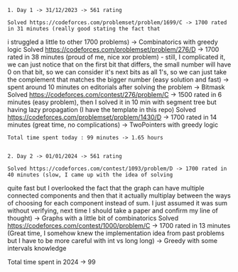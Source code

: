 
    1. Day 1 -> 31/12/2023 -> 561 rating

    Solved https://codeforces.com/problemset/problem/1699/C -> 1700 rated in 31 minutes (really good stating the fact that
i struggled a little to other 1700 problems) -> Combinatorics with greedy logic
    Solved https://codeforces.com/problemset/problem/276/D -> 1700 rated in 38 minutes (proud of me, nice xor problem) -
still, I complicated it, we can just notice that on the first bit that differs, the small number will have 0 on that bit, 
so we can consider it's next bits as all 1's, so we can just take the complement that matches the bigger number (easy solution and fast) -> spent around 10 minutes on editorials after solving the problem -> Bitmask
    Solved https://codeforces.com/contest/276/problem/C -> 1500 rated in 6 minutes (easy problem), then I solved it in 10 min
with segment tree but having lazy propagation (I have the template in this repo)
    Solved https://codeforces.com/problemset/problem/1430/D -> 1700 rated in 14 minutes (great time, no complications)
-> TwoPointers with greedy logic

    Total time spent today : 99 minutes -> 1.65 hours


    2. Day 2 -> 01/01/2024 -> 561 rating

    Solved https://codeforces.com/contest/1093/problem/D -> 1700 rated in 40 minutes (slow, I came up with the idea of solving
quite fast but I overlooked the fact that the graph can have multiple connected components and then that it actually 
multiplay between the ways of choosing for each component instead of sum. I just assumed it was sum without verifying, next
time I should take a paper and confirm my line of thought) -> Graphs with a little bit of combinatorics
    Solved https://codeforces.com/contest/1000/problem/C -> 1700 rated in 13 minutes (Great time, I somehow knew the implementation idea
from past problems but I have to be more careful with int vs long long) -> Greedy with some intervals knowledge
    











Total time spent in 2024 -> 99

